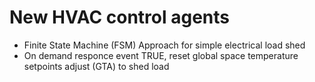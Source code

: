 # New HVAC control agents 

* Finite State Machine (FSM) Approach for simple electrical load shed
* On demand responce event TRUE, reset global space temperature setpoints adjust (GTA) to shed load





